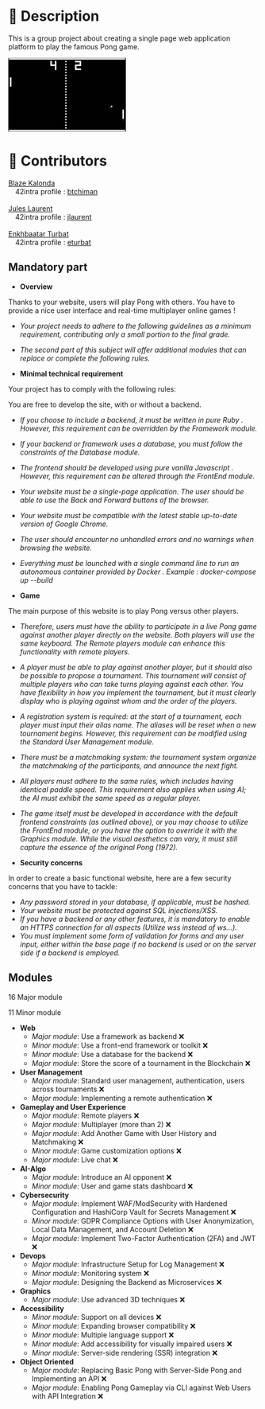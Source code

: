 
# 🚀 Description

This is a group project about creating a single page web application platform to play the famous Pong game.

<img src="src/assets/images/pong.png">
<br/>

# 🧠 Contributors

[Blaze Kalonda](https://github.com/blaisek)<br/>
&emsp;42intra profile : [btchiman](https://profile.intra.42.fr/users/btchiman) <br/>
<br/>
[Jules Laurent](https://github.com/porgito)<br/>
&emsp;42intra profile : [jlaurent](https://profile.intra.42.fr/users/jlaurent) <br/>
<br/>
[Enkhbaatar Turbat](https://github.com/eturbat4312)<br/>
&emsp;42intra profile : [eturbat](https://profile.intra.42.fr/users/eturbat)<br/>

## Mandatory part

- **Overview**

Thanks to your website, users will play Pong with others. You have to provide a nice user interface and real-time multiplayer online games !
- *Your project needs to adhere to the following guidelines as a minimum requirement, contributing only a small portion to the final grade.*
- *The second part of this subject will offer additional modules that can replace or complete the following rules.*


- **Minimal technical requirement**

Your project has to comply with the following rules:

You are free to develop the site, with or without a backend.
- *If you choose to include a backend, it must be written in pure Ruby . However,
this requirement can be overridden by the Framework module.*
- *If your backend or framework uses a database, you must follow the constraints
of the Database module.*
- *The frontend should be developed using pure vanilla Javascript . However, this
requirement can be altered through the FrontEnd module.*
- *Your website must be a single-page application. The user should be able to use the
Back and Forward buttons of the browser.*
- *Your website must be compatible with the latest stable up-to-date version of
Google Chrome.*
- *The user should encounter no unhandled errors and no warnings when browsing the
website.*
- *Everything must be launched with a single command line to run an autonomous
container provided by Docker . Example : docker-compose up --build*


- **Game**

The main purpose of this website is to play Pong versus other players.
- *Therefore, users must have the ability to participate in a live Pong game against another player directly on the website. Both players will use the same keyboard. The Remote players module can enhance this functionality with remote players.*
- *A player must be able to play against another player, but it should also be possible to propose a tournament. This tournament will consist of multiple players who can take turns playing against each other. You have flexibility in how you implement the tournament, but it must clearly display who is playing against whom and the order of the players.*
- *A registration system is required: at the start of a tournament, each player must input their alias name. The aliases will be reset when a new tournament begins. However, this requirement can be modified using the Standard User Management module.*
- *There must be a matchmaking system: the tournament system organize the matchmaking of the participants, and announce the next fight.*
- *All players must adhere to the same rules, which includes having identical paddle speed. This requirement also applies when using AI; the AI must exhibit the same speed as a regular player.*
- *The game itself must be developed in accordance with the default frontend constraints (as outlined above), or you may choose to utilize the FrontEnd module, or you have the option to override it with the Graphics module. While the visual aesthetics can vary, it must still capture the essence of the original Pong (1972).*


- **Security concerns**

In order to create a basic functional website, here are a few security concerns that you have to tackle:
- *Any password stored in your database, if applicable, must be hashed.*
- *Your website must be protected against SQL injections/XSS.*
- *If you have a backend or any other features, it is mandatory to enable an HTTPS connection for all aspects (Utilize wss instead of ws...).*
- *You must implement some form of validation for forms and any user input, either within the base page if no backend is used or on the server side if a backend is employed.*


## Modules

16 Major module

11 Minor module

- **Web**
    - *Major module*: Use a framework as backend :x:
    - *Minor module*: Use a front-end framework or toolkit :x:
    - *Minor module*: Use a database for the backend :x:
    - *Major module*: Store the score of a tournament in the Blockchain :x:
- **User Management**
    - *Major module*: Standard user management, authentication, users across tournaments :x:
    - *Major module*: Implementing a remote authentication :x:
- **Gameplay and User Experience**
    - *Major module*: Remote players :x:
    - *Major module*: Multiplayer (more than 2) :x:
    - *Major module*: Add Another Game with User History and Matchmaking :x:
    - *Minor module*: Game customization options :x:
    - *Major module*: Live chat :x:
- **AI-Algo**
    - *Major module*: Introduce an AI opponent :x:
    - *Minor module*: User and game stats dashboard :x:
- **Cybersecurity**
    - *Major module*: Implement WAF/ModSecurity with Hardened Configuration and HashiCorp Vault for Secrets Management :x:
    - *Minor module*: GDPR Compliance Options with User Anonymization, Local Data Management, and Account Deletion :x:
    - *Major module*: Implement Two-Factor Authentication (2FA) and JWT :x:
- **Devops**
    - *Major module*: Infrastructure Setup for Log Management :x:
    - *Minor module*: Monitoring system :x:
    - *Major module*: Designing the Backend as Microservices :x:
- **Graphics**
    - *Major module*: Use advanced 3D techniques :x:
- **Accessibility**
    - *Minor module*: Support on all devices :x:
    - *Minor module*: Expanding browser compatibility :x:
    - *Minor module*: Multiple language support :x:
    - *Minor module*: Add accessibility for visually impaired users :x:
    - *Minor module*: Server-side rendering (SSR) integration :x:
- **Object Oriented**
    - *Major module*: Replacing Basic Pong with Server-Side Pong and Implementing an API :x:
    - *Major module*: Enabling Pong Gameplay via CLI against Web Users with API Integration :x: